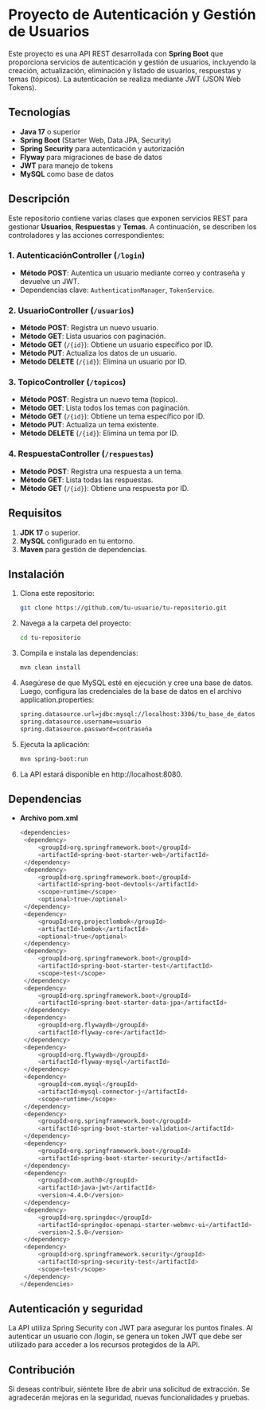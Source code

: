 # Proyecto de Autenticación y Gestión de Usuarios

Este proyecto es una API REST desarrollada con **Spring Boot** que proporciona servicios de autenticación y gestión de usuarios, incluyendo la creación, actualización, eliminación y listado de usuarios, respuestas y temas (tópicos). La autenticación se realiza mediante JWT (JSON Web Tokens).

## Tecnologías

- **Java 17** o superior
- **Spring Boot** (Starter Web, Data JPA, Security)
- **Spring Security** para autenticación y autorización
- **Flyway** para migraciones de base de datos
- **JWT** para manejo de tokens
- **MySQL** como base de datos

## Descripción

Este repositorio contiene varias clases que exponen servicios REST para gestionar **Usuarios**, **Respuestas** y **Temas**. A continuación, se describen los controladores y las acciones correspondientes:

### 1. **AutenticaciónController** (`/login`)

- **Método POST**: Autentica un usuario mediante correo y contraseña y devuelve un JWT.
- Dependencias clave: `AuthenticationManager`, `TokenService`.

### 2. **UsuarioController** (`/usuarios`)

- **Método POST**: Registra un nuevo usuario.
- **Método GET**: Lista usuarios con paginación.
- **Método GET** (`/{id}`): Obtiene un usuario específico por ID.
- **Método PUT**: Actualiza los datos de un usuario.
- **Método DELETE** (`/{id}`): Elimina un usuario por ID.

### 3. **TopicoController** (`/topicos`)

- **Método POST**: Registra un nuevo tema (topico).
- **Método GET**: Lista todos los temas con paginación.
- **Método GET** (`/{id}`): Obtiene un tema específico por ID.
- **Método PUT**: Actualiza un tema existente.
- **Método DELETE** (`/{id}`): Elimina un tema por ID.

### 4. **RespuestaController** (`/respuestas`)

- **Método POST**: Registra una respuesta a un tema.
- **Método GET**: Lista todas las respuestas.
- **Método GET** (`/{id}`): Obtiene una respuesta por ID.

## Requisitos

1. **JDK 17** o superior.
2. **MySQL** configurado en tu entorno.
3. **Maven** para gestión de dependencias.

## Instalación

1. Clona este repositorio:
   ```bash
   git clone https://github.com/tu-usuario/tu-repositorio.git
2. Navega a la carpeta del proyecto:
   ```bash
   cd tu-repositorio
3. Compila e instala las dependencias:
    ```bash
    mvn clean install

4. Asegúrese de que MySQL esté en ejecución y cree una base de datos. Luego, configura las credenciales de la base de datos en el archivo application.properties:
   ```bash
   spring.datasource.url=jdbc:mysql://localhost:3306/tu_base_de_datos
   spring.datasource.username=usuario
   spring.datasource.password=contraseña

5. Ejecuta la aplicación:
   ```bash
   mvn spring-boot:run

6. La API estará disponible en http://localhost:8080.

## Dependencias
- **Archivo pom.xml**
   ```bash
   <dependencies>
    <dependency>
        <groupId>org.springframework.boot</groupId>
        <artifactId>spring-boot-starter-web</artifactId>
    </dependency>
    <dependency>
        <groupId>org.springframework.boot</groupId>
        <artifactId>spring-boot-devtools</artifactId>
        <scope>runtime</scope>
        <optional>true</optional>
    </dependency>
    <dependency>
        <groupId>org.projectlombok</groupId>
        <artifactId>lombok</artifactId>
        <optional>true</optional>
    </dependency>
    <dependency>
        <groupId>org.springframework.boot</groupId>
        <artifactId>spring-boot-starter-test</artifactId>
        <scope>test</scope>
    </dependency>
    <dependency>
        <groupId>org.springframework.boot</groupId>
        <artifactId>spring-boot-starter-data-jpa</artifactId>
    </dependency>
    <dependency>
        <groupId>org.flywaydb</groupId>
        <artifactId>flyway-core</artifactId>
    </dependency>
    <dependency>
        <groupId>org.flywaydb</groupId>
        <artifactId>flyway-mysql</artifactId>
    </dependency>
    <dependency>
        <groupId>com.mysql</groupId>
        <artifactId>mysql-connector-j</artifactId>
        <scope>runtime</scope>
    </dependency>
    <dependency>
        <groupId>org.springframework.boot</groupId>
        <artifactId>spring-boot-starter-validation</artifactId>
    </dependency>
    <dependency>
        <groupId>org.springframework.boot</groupId>
        <artifactId>spring-boot-starter-security</artifactId>
    </dependency>
    <dependency>
        <groupId>com.auth0</groupId>
        <artifactId>java-jwt</artifactId>
        <version>4.4.0</version>
    </dependency>
    <dependency>
        <groupId>org.springdoc</groupId>
        <artifactId>springdoc-openapi-starter-webmvc-ui</artifactId>
        <version>2.5.0</version>
    </dependency>
    <dependency>
        <groupId>org.springframework.security</groupId>
        <artifactId>spring-security-test</artifactId>
        <scope>test</scope>
    </dependency>
  </dependencies>

## Autenticación y seguridad
La API utiliza Spring Security con JWT para asegurar los puntos finales. Al autenticar un usuario con /login, se genera un token JWT que debe ser utilizado para acceder a los recursos protegidos de la API.

## Contribución
Si deseas contribuir, siéntete libre de abrir una solicitud de extracción. Se agradecerán mejoras en la seguridad, nuevas funcionalidades y pruebas.
